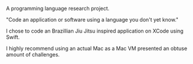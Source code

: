 A programming language research project.

"Code an application or software using a language you don't yet know."

I chose to code an Brazillian Jiu Jitsu inspired application on XCode using Swift.

I highly recommend using an actual Mac as a Mac VM presented an obtuse amount of challenges.
